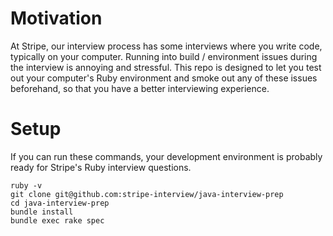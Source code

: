 # Motivation

At Stripe, our interview process has some interviews where you write code, typically on your computer.
Running into build / environment issues during the interview is annoying and stressful.
This repo is designed to let you test out your computer's Ruby environment and smoke out any of these
issues beforehand, so that you have a better interviewing experience.

# Setup

If you can run these commands, your development environment is probably ready for Stripe's Ruby interview questions.

```
ruby -v
git clone git@github.com:stripe-interview/java-interview-prep
cd java-interview-prep
bundle install
bundle exec rake spec
```
